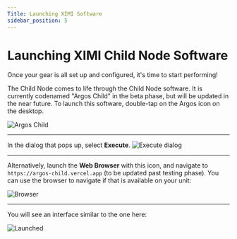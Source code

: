 ```yaml
---
Title: Launching XIMI Software
sidebar_position: 5
---
```


# Launching XIMI Child Node Software

Once your gear is all set up and configured, it's time to start performing!

The Child Node comes to life through the Child Node software. It is currently codenamed "Argos Child" in the beta phase, but will be updated in the near future. To launch this software, double-tap on the Argos icon on the desktop.

![Argos Child](/img/new-user-manual/child-raspi/5-launch.png)

---

In the dialog that pops up, select **Execute**.
![Execute dialog](/img/new-user-manual/child-raspi/6-launch.png)

---

Alternatively, launch the **Web Browser** with this icon, and navigate to `https://argos-child.vercel.app` (to be updated past testing phase). You can use the browser to navigate if that is available on your unit:

![Browser](/img/new-user-manual/child-raspi/8-launch.png)

---

You will see an interface similar to the one here:

![Launched](/img/new-user-manual/child-raspi/9-childmain.png)
